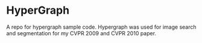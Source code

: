 # HyperGraph
A repo for hypergraph sample code. Hypergraph was used for image search and segmentation for my CVPR 2009 and CVPR 2010 paper.  
